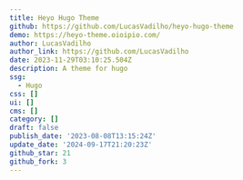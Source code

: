 ```yaml
---
title: Heyo Hugo Theme
github: https://github.com/LucasVadilho/heyo-hugo-theme
demo: https://heyo-theme.oioipio.com/
author: LucasVadilho
author_link: https://github.com/LucasVadilho
date: 2023-11-29T03:10:25.504Z
description: A theme for hugo
ssg:
  - Hugo
css: []
ui: []
cms: []
category: []
draft: false
publish_date: '2023-08-08T13:15:24Z'
update_date: '2024-09-17T21:20:23Z'
github_star: 21
github_fork: 3
---
```


